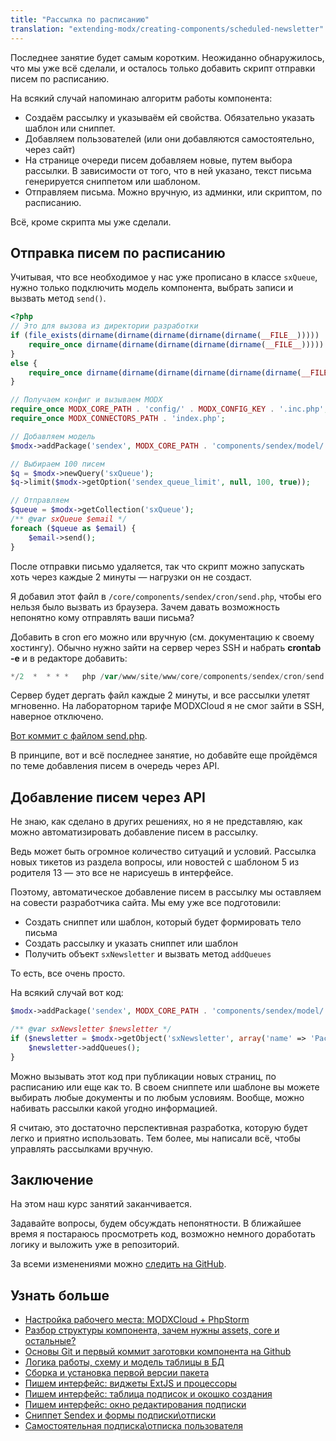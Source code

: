 ```yaml
---
title: "Рассылка по расписанию"
translation: "extending-modx/creating-components/scheduled-newsletter"
---
```


Последнее занятие будет самым коротким. Неожиданно обнаружилось, что мы уже всё сделали, и осталось только добавить скрипт отправки писем по расписанию.

На всякий случай напоминаю алгоритм работы компонента:

* Создаём рассылку и указываём ей свойства. Обязательно указать шаблон или сниппет.
* Добавляем пользователей (или они добавляются самостоятельно, через сайт)
* На странице очереди писем добавляем новые, путем выбора рассылки. В зависимости от того, что в ней указано, текст письма генерируется сниппетом или шаблоном.
* Отправляем письма. Можно вручную, из админки, или скриптом, по расписанию.

Всё, кроме скрипта мы уже сделали.

## Отправка писем по расписанию

Учитывая, что все необходимое у нас уже прописано в классе `sxQueue`, нужно только подключить модель компонента, выбрать записи и вызвать метод `send()`.

``` php
<?php
// Это для вызова из директории разработки
if (file_exists(dirname(dirname(dirname(dirname(dirname(__FILE__))))) . '/config.core.php')) {
    require_once dirname(dirname(dirname(dirname(dirname(__FILE__))))) . '/config.core.php';
}
else {
    require_once dirname(dirname(dirname(dirname(dirname(dirname(__FILE__)))))) . '/config.core.php';
}

// Получаем конфиг и вызываем MODX
require_once MODX_CORE_PATH . 'config/' . MODX_CONFIG_KEY . '.inc.php';
require_once MODX_CONNECTORS_PATH . 'index.php';

// Добавляем модель
$modx->addPackage('sendex', MODX_CORE_PATH . 'components/sendex/model/');

// Выбираем 100 писем
$q = $modx->newQuery('sxQueue');
$q->limit($modx->getOption('sendex_queue_limit', null, 100, true));

// Отправляем
$queue = $modx->getCollection('sxQueue');
/** @var sxQueue $email */
foreach ($queue as $email) {
    $email->send();
}
```

После отправки письмо удаляется, так что скрипт можно запускать хоть через каждые 2 минуты — нагрузки он не создаст.

Я добавил этот файл в `/core/components/sendex/cron/send.php`, чтобы его нельзя было вызвать из браузера. Зачем давать возможность непонятно кому отправлять ваши письма?

Добавить в cron его можно или вручную (см. документацию к своему хостингу). Обычно нужно зайти на сервер через SSH и набрать **crontab -e** и в редакторе добавить:

``` php
*/2  *  * * *   php /var/www/site/www/core/components/sendex/cron/send.php
```

Сервер будет дергать файл каждые 2 минуты, и все рассылки улетят мгновенно. На лабораторном тарифе MODXCloud я не смог зайти в SSH, наверное отключено.

[Вот коммит с файлом send.php](https://github.com/bezumkin/Sendex/commit/52b15960eeddb2968bc1585f9e6f630c8b59438f).

В принципе, вот и всё последнее занятие, но добавйте еще пройдёмся по теме добавления писем в очередь через API.

## Добавление писем через API

Не знаю, как сделано в других решениях, но я не представляю, как можно автоматизировать добавление писем в рассылку.

Ведь может быть огромное количество ситуаций и условий. Рассылка новых тикетов из раздела вопросы, или новостей с шаблоном 5 из родителя 13 — это все не нарисуешь в интерфейсе.

Поэтому, автоматическое добавление писем в рассылку мы оставляем на совести разработчика сайта. Мы ему уже все подготовили:

* Создать сниппет или шаблон, который будет формировать тело письма
* Создать рассылку и указать сниппет или шаблон
* Получить объект `sxNewsletter` и вызвать метод `addQueues`

То есть, все очень просто.

На всякий случай вот код:

``` php
$modx->addPackage('sendex', MODX_CORE_PATH . 'components/sendex/model/');

/** @var sxNewsletter $newsletter */
if ($newsletter = $modx->getObject('sxNewsletter', array('name' => 'Рассылка новостей'))) {
    $newsletter->addQueues();
}
```

Можно вызывать этот код при публикации новых страниц, по расписанию или еще как то. В своем сниппете или шаблоне вы можете выбирать любые документы и по любым условиям. Вообще, можно набивать рассылки какой угодно информацией.

Я считаю, это достаточно перспективная разработка, которую будет легко и приятно использовать. Тем более, мы написали всё, чтобы управлять рассылками вручную.

## Заключение

На этом наш курс занятий заканчивается.

Задавайте вопросы, будем обсуждать непонятности. В ближайшее время я постараюсь просмотреть код, возможно немного доработать логику и выложить уже в репозиторий.

За всеми изменениями можно [следить на GitHub](https://github.com/bezumkin/Sendex/commits/master).

## Узнать больше

* [Настройка рабочего места: MODXCloud + PhpStorm](extending-modx/creating-components/customize-the-workplace)
* [Разбор структуры компонента, зачем нужны assets, core и остальные?](extending-modx/creating-components/component-structure)
* [Основы Git и первый коммит заготовки компонента на Github](extending-modx/creating-components/git-basics/)
* [Логика работы, схему и модель таблицы в БД](extending-modx/creating-components/work-logic)
* [Сборка и установка первой версии пакета](extending-modx/creating-components/package-build)
* [Пишем интерфейс: виджеты ExtJS и процессоры](extending-modx/creating-components/extjs-widgets)
* [Пишем интерфейс: таблица подписок и окошко создания](extending-modx/creating-components/letter-queue-table)
* [Пишем интерфейс: окно редактирования подписки](extending-modx/creating-components/subscription-edit-window)
* [Сниппет Sendex и формы подписки\отписки](extending-modx/creating-components/snippet-sendex)
* [Самостоятельная подписка\отписка пользователя](extending-modx/creating-components/subscription-table)
